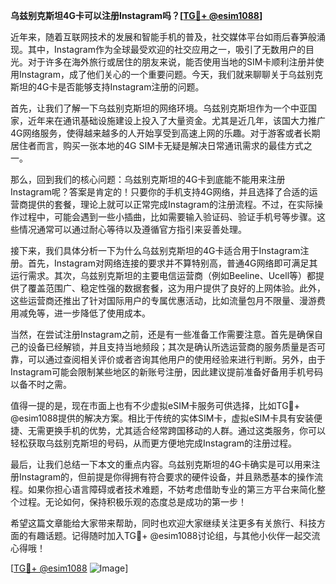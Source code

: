 **乌兹别克斯坦4G卡可以注册Instagram吗？[[TG💪+ @esim1088](https://t.me/s/esim1088)]**

近年来，随着互联网技术的发展和智能手机的普及，社交媒体平台如雨后春笋般涌现。其中，Instagram作为全球最受欢迎的社交应用之一，吸引了无数用户的目光。对于许多在海外旅行或居住的朋友来说，能否使用当地的SIM卡顺利注册并使用Instagram，成了他们关心的一个重要问题。今天，我们就来聊聊关于乌兹别克斯坦的4G卡是否能够支持Instagram注册的问题。

首先，让我们了解一下乌兹别克斯坦的网络环境。乌兹别克斯坦作为一个中亚国家，近年来在通讯基础设施建设上投入了大量资金。尤其是近几年，该国大力推广4G网络服务，使得越来越多的人开始享受到高速上网的乐趣。对于游客或者长期居住者而言，购买一张本地的4G SIM卡无疑是解决日常通讯需求的最佳方式之一。

那么，回到我们的核心问题：乌兹别克斯坦的4G卡到底能不能用来注册Instagram呢？答案是肯定的！只要你的手机支持4G网络，并且选择了合适的运营商提供的套餐，理论上就可以正常完成Instagram的注册流程。不过，在实际操作过程中，可能会遇到一些小插曲，比如需要输入验证码、验证手机号等步骤。这些情况通常可以通过耐心等待以及遵循官方指引来妥善处理。

接下来，我们具体分析一下为什么乌兹别克斯坦的4G卡适合用于Instagram注册。首先，Instagram对网络连接的要求并不算特别高，普通4G网络即可满足其运行需求。其次，乌兹别克斯坦的主要电信运营商（例如Beeline、Ucell等）都提供了覆盖范围广、稳定性强的数据套餐，这为用户提供了良好的上网体验。此外，这些运营商还推出了针对国际用户的专属优惠活动，比如流量包月不限量、漫游费用减免等，进一步降低了使用成本。

当然，在尝试注册Instagram之前，还是有一些准备工作需要注意。首先是确保自己的设备已经解锁，并且支持当地频段；其次是确认所选运营商的服务质量是否可靠，可以通过查阅相关评价或者咨询其他用户的使用经验来进行判断。另外，由于Instagram可能会限制某些地区的新账号注册，因此建议提前准备好备用手机号码以备不时之需。

值得一提的是，现在市面上也有不少虚拟eSIM卡服务可供选择，比如TG💪+ @esim1088提供的解决方案。相比于传统的实体SIM卡，虚拟eSIM卡具有安装便捷、无需更换手机的优势，尤其适合经常跨国移动的人群。通过这类服务，你可以轻松获取乌兹别克斯坦的号码，从而更方便地完成Instagram的注册过程。

最后，让我们总结一下本文的重点内容。乌兹别克斯坦的4G卡确实是可以用来注册Instagram的，但前提是你得拥有符合要求的硬件设备，并且熟悉基本的操作流程。如果你担心语言障碍或者技术难题，不妨考虑借助专业的第三方平台来简化整个过程。无论如何，保持积极乐观的态度总是成功的第一步！

希望这篇文章能给大家带来帮助，同时也欢迎大家继续关注更多有关旅行、科技方面的有趣话题。记得随时加入TG💪+ @esim1088讨论组，与其他小伙伴一起交流心得哦！

[[TG💪+ @esim1088](https://t.me/s/esim1088) ![Image](https://i.postimg.cc/4NQfJmqS/Snipaste-2025-05-13-00-14-12.png)]